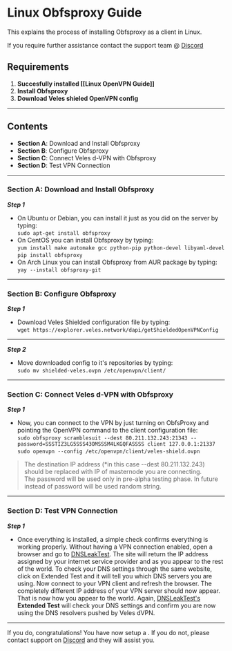 
# Linux Obfsproxy Guide
This explains the process of installing Obfsproxy as a client in Linux.

If you require further assistance contact the support team @ [Discord](https://discord.gg/P528fGg)

## Requirements
1) **Succesfully installed [[Linux OpenVPN Guide]]**  
2) **Install Obfsproxy**  
3) **Download Veles shieled OpenVPN config**  
***

## Contents
* **Section A**: Download and Install Obfsproxy
* **Section B**: Configure Obfsproxy
* **Section C**: Connect Veles d-VPN with Obfsproxy
* **Section D**: Test VPN Connection
***

### Section A: Download and Install Obfsproxy

***Step 1***
* On Ubuntu or Debian, you can install it just as you did on the server by typing:  
`sudo apt-get install obfsproxy`  
* On CentOS you can install Obfsproxy by typing:  
`yum install make automake gcc python-pip python-devel libyaml-devel`  
`pip install obfsproxy`    
* On Arch Linux you can install Obfsproxy from AUR package by typing:    
`yay --install obfsproxy-git`  

***

### Section B: Configure Obfsproxy

***Step 1***
* Download Veles Shielded configuration file by typing:    
`wget https://explorer.veles.network/dapi/getShieldedOpenVPNConfig` 

***
  
***Step 2***
* Move downloaded config to it's repositories by typing:    
`sudo mv shielded-veles.ovpn /etc/openvpn/client/`

***

### Section C: Connect Veles d-VPN with Obfsproxy
***Step 1***
* Now, you can connect to the VPN by just turning on ObfsProxy and pointing the OpenVPN command to the client configuration file:  
`sudo obfsproxy scramblesuit --dest 80.211.132.243:21343 --password=SSSTIZ3LG5SSS43OMSSSM4LKGQFASSSS client 127.0.0.1:21337`    
`sudo openvpn --config /etc/openvpn/client/veles-shield.ovpn`  

> The destination IP address (*in this case --dest 80.211.132.243) should be replaced with IP of masternode you are connecting.  
> The password will be used only in pre-alpha testing phase. In future instead of password will be used random string.  

***
   
### Section D: Test VPN Connection

***Step 1***
* Once everything is installed, a simple check confirms everything is working properly. Without having a VPN connection enabled, open a browser and go to [DNSLeakTest](https://www.dnsleaktest.com/).
The site will return the IP address assigned by your internet service provider and as you appear to the rest of the world. To check your DNS settings through the same website, click on Extended Test and it will tell you which DNS servers you are using.
Now connect to your VPN client and refresh the browser. The completely different IP address of your VPN server should now appear. That is now how you appear to the world. Again, [DNSLeakTest's](https://www.dnsleaktest.com/) **Extended Test** will check your DNS settings and confirm you are now using the DNS resolvers pushed by Veles dVPN.

***

If you do, congratulations! You have now setup a . If you do not, please contact support on [Discord](https://discord.gg/P528fGg) and they will assist you.  
